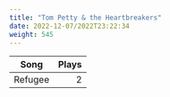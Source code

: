 ```yaml
---
title: "Tom Petty & the Heartbreakers"
date: 2022-12-07/2022T23:22:34
weight: 545
---
```




 Song | Plays 
----- | -----:
Refugee | 2
